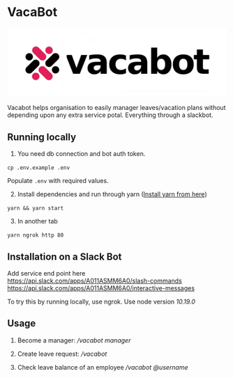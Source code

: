 # VacaBot

![alt text](vacabot-logo.png "Isn't this cool?")

Vacabot helps organisation to easily manager leaves/vacation plans without depending upon any extra service potal. Everything through a slackbot.

## Running locally
1. You need db connection and bot auth token.

`cp .env.example .env`

Populate `.env` with required values.

2. Install dependencies and run through yarn ([Install yarn from here](https://classic.yarnpkg.com/en/docs/install/#mac-stable))

`yarn && yarn start`

3. In another tab

`yarn ngrok http 80`

## Installation on a Slack Bot

Add service end point here
https://api.slack.com/apps/A011ASMM6A0/slash-commands
https://api.slack.com/apps/A011ASMM6A0/interactive-messages

To try this by running locally, use ngrok.
Use node version *10.19.0*

## Usage

1. Become a manager:
    */vacabot manager*

2. Create leave request:
    */vacabot*

3. Check leave balance of an employee
    */vacabot @username*


